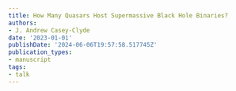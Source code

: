 ```yaml
---
title: How Many Quasars Host Supermassive Black Hole Binaries?
authors:
- J. Andrew Casey-Clyde
date: '2023-01-01'
publishDate: '2024-06-06T19:57:58.517745Z'
publication_types:
- manuscript
tags:
- talk
---
```

